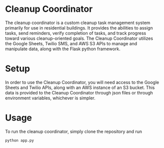 # Cleanup Coordinator
The cleanup coordinator is a custom cleanup task management system primarily for use in residential buildings. It
provides the abilities to assign tasks, send reminders, verify completion of tasks, and track progress toward 
various cleanup-oriented goals. The Cleanup Coordinator utilizes the Google Sheets, Twilio SMS, and AWS S3 APIs to
manage and manipulate data, along with the Flask python framework.

# Setup
In order to use the Cleanup Coordinator, you will need access to the Google Sheets and Twilio APIs, along with an AWS
instance of an S3 bucket. This data is provided to the Cleanup Coordinator through json files or through environment
variables, whichever is simpler. 

# Usage
To run the cleanup coordinator, simply clone the repository and run 
```
python app.py
```